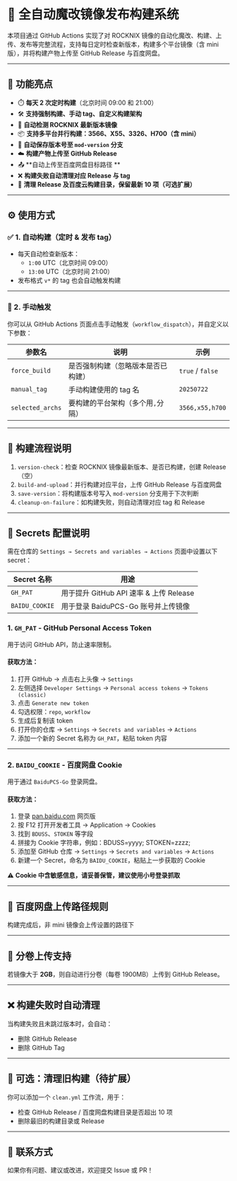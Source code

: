 # 🚀 全自动魔改镜像发布构建系统

本项目通过 GitHub Actions 实现了对 ROCKNIX 镜像的自动化魔改、构建、上传、发布等完整流程，支持每日定时检查新版本，构建多个平台镜像（含 mini 版），并将构建产物上传至 GitHub Release 与百度网盘。

---

## 📌 功能亮点

- ⏱️ **每天 2 次定时构建**（北京时间 09:00 和 21:00）
- 🛠️ **支持强制构建、手动 tag、自定义构建架构**
- 🔄 **自动检测 ROCKNIX 最新版本镜像**
- 📦 **支持多平台并行构建：3566、X55、3326、H700（含 mini）**
- 💾 **自动保存版本号至 `mod-version` 分支**
- ☁️ **构建产物上传至 GitHub Release**
- 📤 **自动上传至百度网盘目标路径 **
- ❌ **构建失败自动清理对应 Release 与 tag**
- 🧹 **清理 Release 及百度云构建目录，保留最新 10 项（可选扩展）**

---

## ⚙️ 使用方式

### ✅ 1. 自动构建（定时 & 发布 tag）

- 每天自动检查新版本：
  - `1:00` UTC（北京时间 09:00）
  - `13:00` UTC（北京时间 21:00）
- 发布格式 `v*` 的 tag 也会自动触发构建

---

### 🔘 2. 手动触发

你可以从 GitHub Actions 页面点击手动触发（`workflow_dispatch`），并自定义以下参数：

| 参数名           | 说明                               | 示例             |
| ---------------- | ---------------------------------- | ---------------- |
| `force_build`    | 是否强制构建（忽略版本是否已构建） | `true` / `false` |
| `manual_tag`     | 手动构建使用的 tag 名              | `20250722`       |
| `selected_archs` | 要构建的平台架构（多个用`,`分隔）  | `3566,x55,h700`  |

---

## 📂 构建流程说明

1. `version-check`：检查 ROCKNIX 镜像最新版本、是否已构建，创建 Release（空）
2. `build-and-upload`：并行构建对应平台，上传 GitHub Release 与百度网盘
3. `save-version`：将构建版本号写入 `mod-version` 分支用于下次判断
4. `cleanup-on-failure`：如构建失败，则自动清理对应 tag 和 Release

---

## 🔐 Secrets 配置说明

需在仓库的 `Settings → Secrets and variables → Actions` 页面中设置以下 secret：

| Secret 名称    | 用途                                    |
| -------------- | --------------------------------------- |
| `GH_PAT`       | 用于提升 GitHub API 速率 & 上传 Release |
| `BAIDU_COOKIE` | 用于登录 BaiduPCS-Go 账号并上传镜像     |

### 1. `GH_PAT` - GitHub Personal Access Token

用于访问 GitHub API，防止速率限制。

#### 获取方法：

1. 打开 GitHub → 点击右上头像 → `Settings`
2. 左侧选择 `Developer Settings` → `Personal access tokens` → `Tokens (classic)`
3. 点击 `Generate new token`
4. 勾选权限：`repo`, `workflow`
5. 生成后复制该 token
6. 打开你的仓库 → `Settings` → `Secrets and variables` → `Actions`
7. 添加一个新的 Secret 名称为 `GH_PAT`，粘贴 token 内容

---

### 2. `BAIDU_COOKIE` - 百度网盘 Cookie

用于通过 `BaiduPCS-Go` 登录网盘。

#### 获取方法：

1. 登录 [pan.baidu.com](https://pan.baidu.com) 网页版
2. 按 F12 打开开发者工具 → Application → Cookies
3. 找到 `BDUSS`、`STOKEN` 等字段
4. 拼接为 Cookie 字符串，例如：BDUSS=yyyy; STOKEN=zzzz;
5. 添加至 GitHub 仓库 → `Settings` → `Secrets and variables` → `Actions`
6. 新建一个 Secret，命名为 `BAIDU_COOKIE`，粘贴上一步获取的 Cookie

⚠️ **Cookie 中含敏感信息，请妥善保管，建议使用小号登录抓取**

---

## 📁 百度网盘上传路径规则

构建完成后，非 mini 镜像会上传设置的路径下



---

## 🧩 分卷上传支持

若镜像大于 **2GB**，则自动进行分卷（每卷 1900MB）上传到 GitHub Release。

---

## ❌ 构建失败时自动清理

当构建失败且未跳过版本时，会自动：

- 删除 GitHub Release
- 删除 GitHub Tag

---

## 🔁 可选：清理旧构建（待扩展）

你可以添加一个 `clean.yml` 工作流，用于：

- 检查 GitHub Release / 百度网盘构建目录是否超出 10 项
- 删除最旧的构建目录或 Release

---

## 🙋 联系方式

如果你有问题、建议或改进，欢迎提交 Issue 或 PR！
